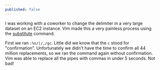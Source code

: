 ```yaml
---
published: false
---
```

I was working with a coworker to change the delimiter in a very large dataset on an EC2 instance. Vim made this a very painless process using the [substitute](http://vim.wikia.com/wiki/Search_and_replace) command.

First we ran `:%s/|/,/gc`. Little did we know that the `c` stood for "confirmation". Unfortunately we didn't have the time to confirm all 44 million replacements, so we ran the command again without confirmation. Vim was able to replace all the pipes with commas in under 5 seconds. Not bad!
